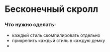 # Бесконечный скролл

### Что нужно сделать:
- каждый стиль скомпилировать отдельно
- прикрепить каждый стиль в каждую демку
- 
